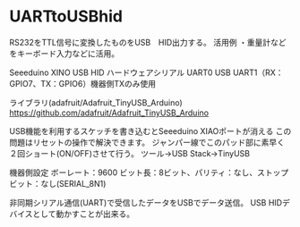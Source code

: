 # UARTtoUSBhid
RS232をTTL信号に変換したものをUSB　HID出力する。
活用例
・重量計などをキーボード入力などに活用。

Seeeduino XINO USB HID
  ハードウェアシリアル
  UART0 USB
  UART1（RX：GPIO7、TX：GPIO6）機器側TXのみ使用

  ライブラリ(adafruit/Adafruit_TinyUSB_Arduino)
  https://github.com/adafruit/Adafruit_TinyUSB_Arduino

  USB機能を利用するスケッチを書き込むとSeeeduino XIAOポートが消える
  この問題はリセットの操作で解決できます。
  ジャンパー線でこのパッド部に素早く２回ショート(ON/OFF)させて行う。
  ツール→USB Stack→TinyUSB

  機器側設定
  ボーレート：9600
  ビット長：8ビット、パリティ：なし、ストップビット：なし(SERIAL_8N1)

  非同期シリアル通信(UART)で受信したデータをUSBでデータ送信。
  USB HIDデバイスとして動かすことが出来る。
